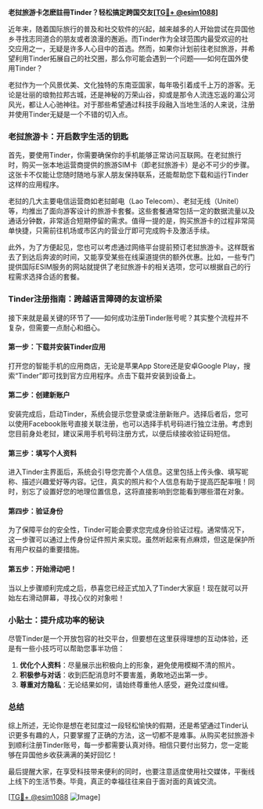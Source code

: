 **老挝旅游卡怎麽註冊Tinder？轻松搞定跨国交友[[TG💪+ @esim1088](https://t.me/s/esim1088)]**

近年来，随着国际旅行的普及和社交软件的兴起，越来越多的人开始尝试在异国他乡寻找志同道合的朋友或者浪漫的邂逅。而Tinder作为全球范围内最受欢迎的社交应用之一，无疑是许多人心目中的首选。然而，如果你计划前往老挝旅游，并希望利用Tinder拓展自己的社交圈，那么你可能会遇到一个问题——如何在国外使用Tinder？

老挝作为一个风景优美、文化独特的东南亚国家，每年吸引着成千上万的游客。无论是壮丽的琅勃拉邦古城，还是神秘的万荣山谷，抑或是那令人流连忘返的湄公河风光，都让人心驰神往。对于那些希望通过科技手段融入当地生活的人来说，注册并使用Tinder无疑是一个不错的切入点。

### 老挝旅游卡：开启数字生活的钥匙

首先，要使用Tinder，你需要确保你的手机能够正常访问互联网。在老挝旅行时，购买一张本地运营商提供的旅游SIM卡（即老挝旅游卡）是必不可少的步骤。这张卡不仅能让您随时随地与家人朋友保持联系，还能帮助您下载和运行Tinder这样的应用程序。

老挝的几大主要电信运营商如老挝邮电（Lao Telecom）、老挝无线（Unitel）等，均推出了面向游客设计的旅游卡套餐。这些套餐通常包括一定的数据流量以及通话分钟数，非常适合短期停留的需求。值得一提的是，购买旅游卡的过程非常简单快捷，只需前往机场或市区内的营业厅即可完成购卡及激活手续。

此外，为了方便起见，您也可以考虑通过网络平台提前预订老挝旅游卡。这样既省去了到达后奔波的时间，又能享受某些在线渠道提供的额外优惠。比如，一些专门提供国际ESIM服务的网站就提供了老挝旅游卡的相关选项，您可以根据自己的行程需求选择合适的套餐。

### Tinder注册指南：跨越语言障碍的友谊桥梁

接下来就是最关键的环节了——如何成功注册Tinder账号呢？其实整个流程并不复杂，但需要一点耐心和细心。

#### 第一步：下载并安装Tinder应用
打开您的智能手机的应用商店，无论是苹果App Store还是安卓Google Play，搜索“Tinder”即可找到官方应用程序。点击下载并安装到设备上。

#### 第二步：创建新账户
安装完成后，启动Tinder，系统会提示您登录或注册新账户。选择后者后，您可以使用Facebook账号直接关联注册，也可以选择手机号码进行独立注册。考虑到您目前身处老挝，建议采用手机号码注册方式，以便后续接收验证码短信。

#### 第三步：填写个人资料
进入Tinder主界面后，系统会引导您完善个人信息。这里包括上传头像、填写昵称、描述兴趣爱好等内容。记住，真实的照片和个人信息有助于提高匹配率哦！同时，别忘了设置好您的地理位置信息，这将直接影响到您能看到哪些潜在对象。

#### 第四步：验证身份
为了保障平台的安全性，Tinder可能会要求您完成身份验证过程。通常情况下，这一步骤可以通过上传身份证件照片来实现。虽然听起来有点麻烦，但这是保护所有用户权益的重要措施。

#### 第五步：开始滑动吧！
当以上步骤顺利完成之后，恭喜您已经正式加入了Tinder大家庭！现在就可以开始左右滑动屏幕，寻找心仪的对象啦！

### 小贴士：提升成功率的秘诀

尽管Tinder是一个开放包容的社交平台，但要想在这里获得理想的互动体验，还是有一些小技巧可以帮助您事半功倍：

1. **优化个人资料**：尽量展示出积极向上的形象，避免使用模糊不清的照片。
2. **积极参与对话**：收到匹配消息时不要害羞，勇敢地迈出第一步。
3. **尊重对方隐私**：无论结果如何，请始终尊重他人感受，避免过度纠缠。

### 总结

综上所述，无论你是想在老挝度过一段轻松愉快的假期，还是希望通过Tinder认识更多有趣的人，只要掌握了正确的方法，这一切都不是难事。从购买老挝旅游卡到顺利注册Tinder账号，每一步都需要认真对待。相信只要付出努力，您一定能够在异国他乡收获满满的美好回忆！

最后提醒大家，在享受科技带来便利的同时，也要注意适度使用社交媒体，平衡线上线下的生活节奏。毕竟，真正的幸福往往来自于面对面的真诚交流。

[[TG💪+ @esim1088](https://t.me/s/esim1088) ![Image](https://i.postimg.cc/4NQfJmqS/Snipaste-2025-05-13-00-14-12.png)]